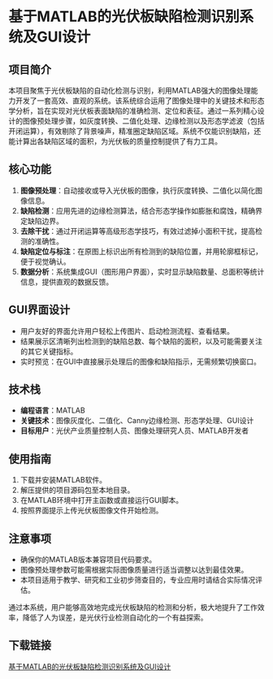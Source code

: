 # 基于MATLAB的光伏板缺陷检测识别系统及GUI设计

## 项目简介

本项目聚焦于光伏板缺陷的自动化检测与识别，利用MATLAB强大的图像处理能力开发了一套高效、直观的系统。该系统综合运用了图像处理中的关键技术和形态学分析，旨在实现对光伏板表面缺陷的准确检测、定位和表征。通过一系列精心设计的图像预处理步骤，如灰度转换、二值化处理、边缘检测以及形态学滤波（包括开闭运算），有效剔除了背景噪声，精准圈定缺陷区域。系统不仅能识别缺陷，还能计算出各缺陷区域的面积，为光伏板的质量控制提供了有力工具。

## 核心功能

1. **图像预处理**：自动接收或导入光伏板的图像，执行灰度转换、二值化以简化图像信息。
2. **缺陷检测**：应用先进的边缘检测算法，结合形态学操作如膨胀和腐蚀，精确界定缺陷边界。
3. **去除干扰**：通过开闭运算等高级形态学技巧，有效过滤掉小面积干扰，提高检测的准确性。
4. **缺陷定位与标注**：在原图上标识出所有检测到的缺陷位置，并用轮廓框标记，便于视觉确认。
5. **数据分析**：系统集成GUI（图形用户界面），实时显示缺陷数量、总面积等统计信息，提供直观的数据反馈。

## GUI界面设计

- 用户友好的界面允许用户轻松上传图片、启动检测流程、查看结果。
- 结果展示区清晰列出检测到的缺陷总数、每个缺陷的面积，以及可能需要关注的其它关键指标。
- 实时预览：在GUI中直接展示处理后的图像和缺陷指示，无需频繁切换窗口。

## 技术栈

- **编程语言**：MATLAB
- **关键技术**：图像灰度化、二值化、Canny边缘检测、形态学处理、GUI设计
- **目标用户**：光伏产业质量控制人员、图像处理研究人员、MATLAB开发者

## 使用指南

1. 下载并安装MATLAB软件。
2. 解压提供的项目源码包至本地目录。
3. 在MATLAB环境中打开主函数或直接运行GUI脚本。
4. 按照界面提示上传光伏板图像文件开始检测。

## 注意事项

- 确保你的MATLAB版本兼容项目代码要求。
- 图像预处理参数可能需根据实际图像质量进行适当调整以达到最佳效果。
- 本项目适用于教学、研究和工业初步筛查目的，专业应用时请结合实际情况评估。

通过本系统，用户能够高效地完成光伏板缺陷的检测和分析，极大地提升了工作效率，降低了人为误差，是光伏行业检测自动化的一个有益探索。

## 下载链接

[基于MATLAB的光伏板缺陷检测识别系统及GUI设计](https://pan.quark.cn/s/6948b7513254)
